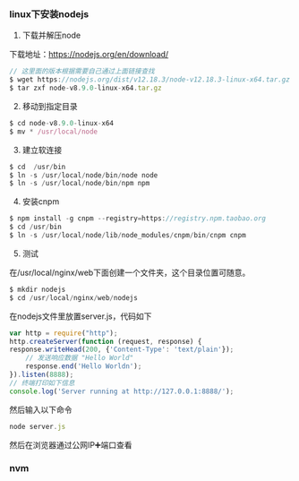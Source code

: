 ### linux下安装nodejs

1. 下载并解压node

下载地址：https://nodejs.org/en/download/

```js
// 这里面的版本根据需要自己通过上面链接查找
$ wget https://nodejs.org/dist/v12.18.3/node-v12.18.3-linux-x64.tar.gz
$ tar zxf node-v8.9.0-linux-x64.tar.gz
```

2. 移动到指定目录

```js
$ cd node-v8.9.0-linux-x64
$ mv * /usr/local/node
```

3. 建立软连接

```js
$ cd  /usr/bin
$ ln -s /usr/local/node/bin/node node
$ ln -s /usr/local/node/bin/npm npm
```

4. 安装cnpm

```js
$ npm install -g cnpm --registry=https://registry.npm.taobao.org
$ cd /usr/bin
$ ln -s /usr/local/node/lib/node_modules/cnpm/bin/cnpm cnpm
```

5. 测试

在/usr/local/nginx/web下面创建一个文件夹，这个目录位置可随意。

```js
$ mkdir nodejs
$ cd /usr/local/nginx/web/nodejs
```

在nodejs文件里放置server.js，代码如下

```js
var http = require("http");
http.createServer(function (request, response) {
response.writeHead(200, {'Content-Type': 'text/plain'});
    // 发送响应数据 "Hello World"
    response.end('Hello Worldn');
}).listen(8888);
// 终端打印如下信息
console.log('Server running at http://127.0.0.1:8888/');
```

然后输入以下命令

```js
node server.js
```

然后在浏览器通过公网IP➕端口查看

### nvm 

